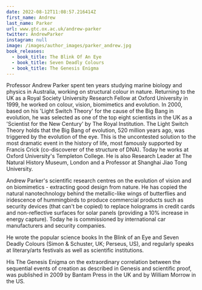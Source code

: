 ```yaml
---
date: 2022-08-12T11:08:57.216414Z
first_name: Andrew
last_name: Parker
url: www.gtc.ox.ac.uk/andrew-parker
twitter: AndrewParker
instagram: null
image: /images/author_images/parker_andrew.jpg
book_releases:
  - book_title: The Blink Of An Eye
  - book_title: Seven Deadly Colours
  - book_title: The Genesis Enigma
---
```

Professor Andrew Parker spent ten years studying marine biology and physics in Australia, working on structural colour in nature. Returning to the UK as a Royal Society University Research Fellow at Oxford University in 1999, he worked on colour, vision, biomimetics and evolution. In 2000, based on his 'Light Switch Theory' for the cause of the Big Bang in evolution, he was selected as one of the top eight scientists in the UK as a 'Scientist for the New Century' by The Royal Institution. The Light Switch Theory holds that the Big Bang of evolution, 520 million years ago, was triggered by the evolution of the eye. This is the uncontested solution to the most dramatic event in the history of life, most famously supported by Francis Crick (co-discoverer of the structure of DNA). Today he works at Oxford University's Templeton College. He is also Research Leader at The Natural History Museum, London and a Professor at Shanghai Jiao Tong University.

Andrew Parker's scientific research centres on the evolution of vision and on biomimetics - extracting good design from nature. He has copied the natural nanotechnology behind the metallic-like wings of butterflies and iridescence of hummingbirds to produce commercial products such as security devices (that can't be copied) to replace holograms in credit cards and non-reflective surfaces for solar panels (providing a 10% increase in energy capture). Today he is commissioned by international car manufacturers and security companies.

He wrote the popular science books In the Blink of an Eye and Seven Deadly Colours (Simon & Schuster, UK; Perseus, US), and regularly speaks at literary/arts festivals as well as scientific institutions. 

His The Genesis Enigma on the extraordinary correlation between the sequential events of creation as described in Genesis and scientific proof, was published in 2009 by Bantam Press in the UK and by William Morrow in the US.